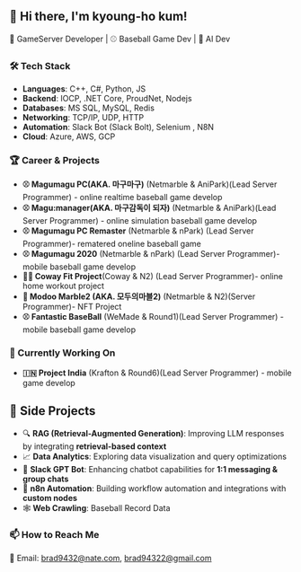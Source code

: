 ## 👋 Hi there, I'm kyoung-ho kum!
🚀 GameServer Developer | ⚾ Baseball Game Dev | 🤖 AI Dev

### 🛠️ Tech Stack
- **Languages**: C++, C#, Python, JS  
- **Backend**: IOCP, .NET Core, ProudNet, Nodejs
- **Databases**: MS SQL, MySQL, Redis  
- **Networking**: TCP/IP, UDP, HTTP  
- **Automation**: Slack Bot (Slack Bolt), Selenium , N8N 
- **Cloud**: Azure, AWS, GCP  

### 🏆 Career & Projects
- **⚾ Magumagu PC(AKA. 마구마구)** (Netmarble & AniPark)(Lead Server Programmer) - online realtime baseball game develop 
- **⚾ Magu:manager(AKA. 마구감독이 되자)** (Netmarble & AniPark)(Lead Server Programmer) - online simulation baseball game develop
- **⚾ Magumagu PC Remaster** (Netmarble & nPark) (Lead Server Programmer)- rematered oneline baseball game 
- **⚾ Magumagu 2020** (Netmarble & nPark) (Lead Server Programmer)- mobile baseball game develop
- **🚴‍♂️ Coway Fit Project**(Coway & N2) (Lead Server Programmer)- online home workout project
- **🎲 Modoo Marble2 (AKA. 모두의마블2)** (Netmarble & N2)(Server Programmer)- NFT Project
- **⚾ Fantastic BaseBall** (WeMade & Round1)(Lead Server Programmer) - mobile baseball game develop
  
### 🌱 Currently Working On  
- **🇮🇳 Project India** (Krafton & Round6)(Lead Server Programmer) - mobile game develop
  
## 🚀 Side Projects  
- 🔍 **RAG (Retrieval-Augmented Generation)**: Improving LLM responses by integrating **retrieval-based context**
- 📈 **Data Analytics**: Exploring data visualization and query optimizations  
- 🤖 **Slack GPT Bot**: Enhancing chatbot capabilities for **1:1 messaging & group chats**  
- 🔄 **n8n Automation**: Building workflow automation and integrations with **custom nodes**
- 🕸️ **Web Crawling**: Baseball Record Data

 
### 📫 How to Reach Me  
📧 Email: brad9432@nate.com, brad94322@gmail.com

